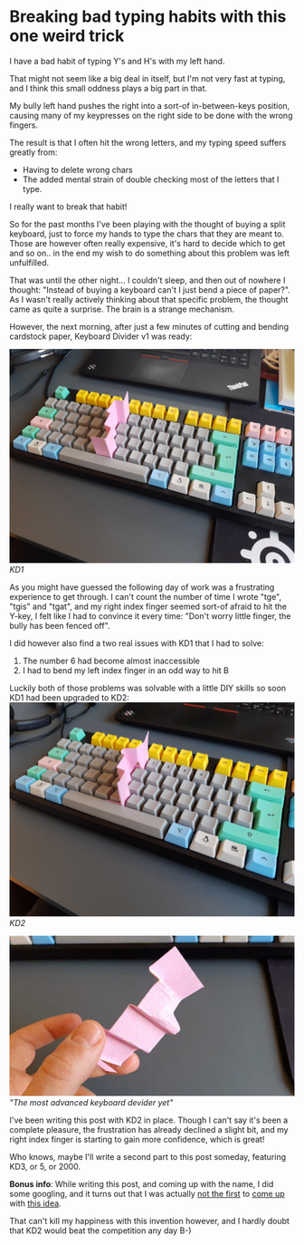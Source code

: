 # Breaking bad typing habits with this one weird trick

I have a bad habit of typing Y's and H's with my left hand.

That might not seem like a big deal in itself, but I'm not very fast at typing, and I think this small oddness plays a big part in that.

My bully left hand pushes the right into a sort-of in-between-keys position, causing many of my keypresses on the right side to be done with the wrong fingers.

The result is that I often hit the wrong letters, and my typing speed suffers greatly from:
- Having to delete wrong chars
- The added mental strain of double checking most of the letters that I type.

I really want to break that habit!

So for the past months I've been playing with the thought of buying a split keyboard, just to force my hands to type the chars that they are meant to.
Those are however often really expensive, it's hard to decide which to get and so on.. in the end my wish to do something about this problem was left unfulfilled.

That was until the other night... I couldn't sleep, and then out of nowhere I thought: "Instead of buying a keyboard can't I just bend a piece of paper?". As I wasn't really actively thinking about that specific problem, the thought came as quite a surprise. The brain is a strange mechanism.

However, the next morning, after just a few minutes of cutting and bending cardstock paper, Keyboard Divider v1 was ready:

![keyboard divider](keyboard-divider.jpg)
_KD1_

As you might have guessed the following day of work was a frustrating experience to get through. I can't count the number of time I wrote "tge", "tgis" and "tgat", and my right index finger seemed sort-of afraid to hit the Y-key, I felt like I had to convince it every time: "Don't worry little finger, the bully has been fenced off".

I did however also find a two real issues with KD1 that I had to solve:
1. The number 6 had become almost inaccessible
2. I had to bend my left index finger in an odd way to hit B

Luckily both of those problems was solvable with a little DIY skills so soon KD1 had been upgraded to KD2:
![keyboard divider v2](keyboard-divider-v2.jpg)
_KD2_

![keyboard divider v2 video](video.gif)
_"The most advanced keyboard devider yet"_

I've been writing this post with KD2 in place. Though I can't say it's been a complete pleasure, the frustration has already declined a slight bit, and my right index finger is starting to gain more confidence, which is great!

Who knows, maybe I'll write a second part to this post someday, featuring KD3, or 5, or 2000.

**Bonus info**:
While writing this post, and coming up with the name, I did some googling, and it turns out that I was actually [not the first](https://www.thingiverse.com/thing:1646063) to [come up](https://ao2.it/en/blog/2009/12/29/keyboard-split-typing-speed) with [this idea](http://www.fantti.fi/NF/Use/use.html).

That can't kill my happiness with this invention however, and I hardly doubt that KD2 would beat the competition any day B-)
